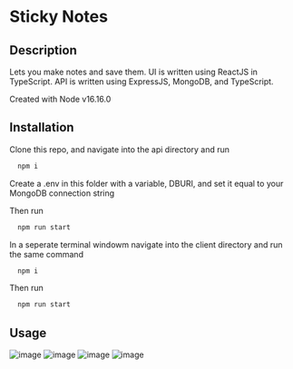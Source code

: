 # Sticky Notes
## Description
Lets you make notes and save them. UI is written using ReactJS in TypeScript. API is written using ExpressJS, MongoDB, and TypeScript.

Created with Node v16.16.0

## Installation
Clone this repo, and navigate into the api directory and run
```bash
  npm i
```

Create a .env in this folder with a variable, DBURI, and set it equal to your MongoDB connection string

Then run
```bash
  npm run start
```

In a seperate terminal windowm navigate into the client directory and run the same command
```bash
  npm i
```

Then run
```bash
  npm run start
```

## Usage
![image](https://user-images.githubusercontent.com/42254833/188048564-f85df25b-5a33-4f19-9058-d22c3c57ea5e.png)
![image](https://user-images.githubusercontent.com/42254833/188048681-2fcf35d0-eb81-4e7f-acd1-cdd5e1ee3f7f.png)
![image](https://user-images.githubusercontent.com/42254833/188048724-36652973-54c1-4c48-854a-d6aac01584fa.png)
![image](https://user-images.githubusercontent.com/42254833/188048759-b3743087-7cd0-4601-b337-9d4592f10410.png)

